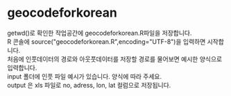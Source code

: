 # geocodeforkorean

getwd()로 확인한 작업공간에 geocodeforkorean.R파일을 저장합니다.<br>
R 콘솔에 source("geocodeforkorean.R",encoding="UTF-8")을 입력하면 시작합니다.<br>
처음에 인풋데이터의 경로와 아웃풋데이터를 저장할 경로를 물어보면 예시한 양식으로 입력합니다.<br>
input 폴더에 인풋 파일 예시가 있습니다. 양식에 따라 주세요.<br>
output 은 xls 파일로 no, adress, lon, lat 컬럼으로 저장됩니다.<br>
